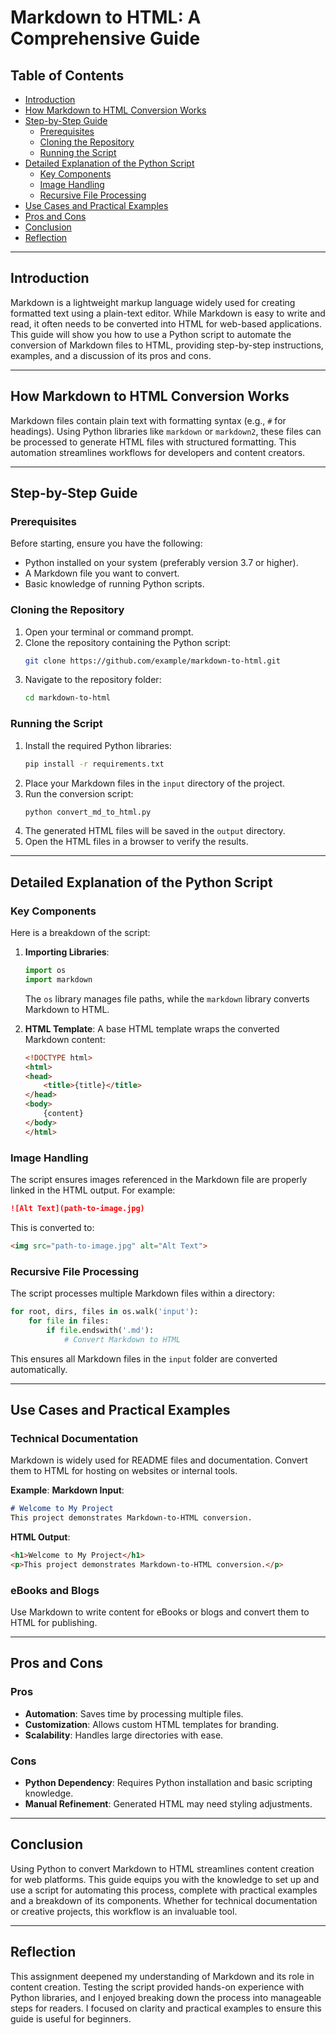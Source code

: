 # Markdown to HTML: A Comprehensive Guide

## Table of Contents
- [Introduction](#introduction)
- [How Markdown to HTML Conversion Works](#how-markdown-to-html-conversion-works)
- [Step-by-Step Guide](#step-by-step-guide)
  - [Prerequisites](#prerequisites)
  - [Cloning the Repository](#cloning-the-repository)
  - [Running the Script](#running-the-script)
- [Detailed Explanation of the Python Script](#detailed-explanation-of-the-python-script)
  - [Key Components](#key-components)
  - [Image Handling](#image-handling)
  - [Recursive File Processing](#recursive-file-processing)
- [Use Cases and Practical Examples](#use-cases-and-practical-examples)
- [Pros and Cons](#pros-and-cons)
- [Conclusion](#conclusion)
- [Reflection](#reflection)

---

## Introduction
Markdown is a lightweight markup language widely used for creating formatted text using a plain-text editor. While Markdown is easy to write and read, it often needs to be converted into HTML for web-based applications. This guide will show you how to use a Python script to automate the conversion of Markdown files to HTML, providing step-by-step instructions, examples, and a discussion of its pros and cons.

---

## How Markdown to HTML Conversion Works
Markdown files contain plain text with formatting syntax (e.g., `#` for headings). Using Python libraries like `markdown` or `markdown2`, these files can be processed to generate HTML files with structured formatting. This automation streamlines workflows for developers and content creators.

---

## Step-by-Step Guide

### Prerequisites
Before starting, ensure you have the following:
- Python installed on your system (preferably version 3.7 or higher).
- A Markdown file you want to convert.
- Basic knowledge of running Python scripts.

### Cloning the Repository
1. Open your terminal or command prompt.
2. Clone the repository containing the Python script:
   ```bash
   git clone https://github.com/example/markdown-to-html.git
   ```
3. Navigate to the repository folder:
   ```bash
   cd markdown-to-html
   ```

### Running the Script
1. Install the required Python libraries:
   ```bash
   pip install -r requirements.txt
   ```
2. Place your Markdown files in the `input` directory of the project.
3. Run the conversion script:
   ```bash
   python convert_md_to_html.py
   ```
4. The generated HTML files will be saved in the `output` directory.
5. Open the HTML files in a browser to verify the results.

---

## Detailed Explanation of the Python Script

### Key Components
Here is a breakdown of the script:

1. **Importing Libraries**:
   ```python
   import os
   import markdown
   ```
   The `os` library manages file paths, while the `markdown` library converts Markdown to HTML.

2. **HTML Template**:
   A base HTML template wraps the converted Markdown content:
   ```html
   <!DOCTYPE html>
   <html>
   <head>
       <title>{title}</title>
   </head>
   <body>
       {content}
   </body>
   </html>
   ```

### Image Handling
The script ensures images referenced in the Markdown file are properly linked in the HTML output. For example:
```markdown
![Alt Text](path-to-image.jpg)
```
This is converted to:
```html
<img src="path-to-image.jpg" alt="Alt Text">
```

### Recursive File Processing
The script processes multiple Markdown files within a directory:
```python
for root, dirs, files in os.walk('input'):
    for file in files:
        if file.endswith('.md'):
            # Convert Markdown to HTML
```
This ensures all Markdown files in the `input` folder are converted automatically.

---

## Use Cases and Practical Examples

### Technical Documentation
Markdown is widely used for README files and documentation. Convert them to HTML for hosting on websites or internal tools.

**Example**:
**Markdown Input**:
```markdown
# Welcome to My Project
This project demonstrates Markdown-to-HTML conversion.
```
**HTML Output**:
```html
<h1>Welcome to My Project</h1>
<p>This project demonstrates Markdown-to-HTML conversion.</p>
```

### eBooks and Blogs
Use Markdown to write content for eBooks or blogs and convert them to HTML for publishing.

---

## Pros and Cons

### Pros
- **Automation**: Saves time by processing multiple files.
- **Customization**: Allows custom HTML templates for branding.
- **Scalability**: Handles large directories with ease.

### Cons
- **Python Dependency**: Requires Python installation and basic scripting knowledge.
- **Manual Refinement**: Generated HTML may need styling adjustments.

---

## Conclusion
Using Python to convert Markdown to HTML streamlines content creation for web platforms. This guide equips you with the knowledge to set up and use a script for automating this process, complete with practical examples and a breakdown of its components. Whether for technical documentation or creative projects, this workflow is an invaluable tool.

---

## Reflection
This assignment deepened my understanding of Markdown and its role in content creation. Testing the script provided hands-on experience with Python libraries, and I enjoyed breaking down the process into manageable steps for readers. I focused on clarity and practical examples to ensure this guide is useful for beginners.
